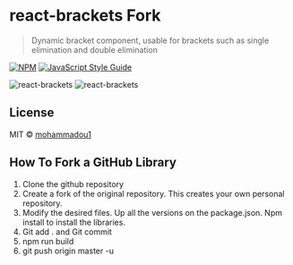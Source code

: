 # react-brackets Fork

> Dynamic bracket component, usable for brackets such as single elimination and double elimination

[![NPM](https://img.shields.io/npm/v/react-brackets.svg)](https://www.npmjs.com/package/react-brackets) [![JavaScript Style Guide](https://img.shields.io/badge/code_style-standard-brightgreen.svg)](https://standardjs.com)

![react-brackets](https://github.com/mohux/react-brackets/blob/master/images/web.gif?raw=true "react-brackets")
![react-brackets](https://github.com/mohux/react-brackets/blob/master/images/mobile.gif?raw=true "react-brackets")

## License

MIT © [mohammadou1](https://github.com/mohammadou1)

## How To Fork a GitHub Library

1. Clone the github repository
2. Create a fork of the original repository. This creates your own personal repository.
3. Modify the desired files. Up all the versions on the package.json. Npm install to install the libraries.
4. Git add . and Git commit
5. npm run build
6. git push origin master -u
